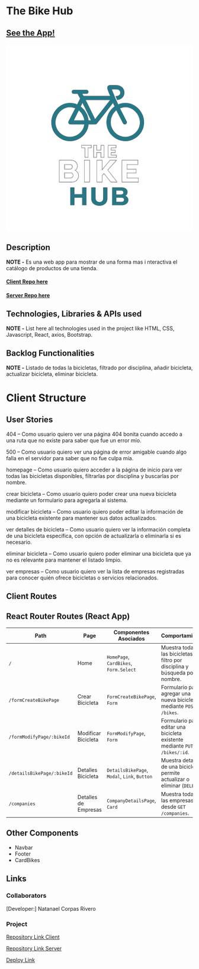 # The Bike Hub

## [See the App!](https://bikestore-app.netlify.app/)

![App Logo](/public/images/logobikestore.png)

## Description

**NOTE -** Es una web app para mostrar de una forma mas i nteractiva el catálogo de productos de una tienda.
#### [Client Repo here](https://github.com/ncorpas88/bikeStore-app-front.git)
#### [Server Repo here](https://github.com/ncorpas88/bikeStore-app-server.git)

## Technologies, Libraries & APIs used

**NOTE -** List here all technologies used in the project like HTML, CSS, Javascript, React, axios, Bootstrap.

## Backlog Functionalities

**NOTE -** Listado de todas la bicicletas, filtrado por disciplina, añadir bicicleta, actualizar bicicleta, eliminar bicicleta.

# Client Structure

## User Stories

404 – Como usuario quiero ver una página 404 bonita cuando accedo a una ruta que no existe para saber que fue un error mío.

500 – Como usuario quiero ver una página de error amigable cuando algo falla en el servidor para saber que no fue culpa mía.

homepage – Como usuario quiero acceder a la página de inicio para ver todas las bicicletas disponibles, filtrarlas por disciplina y buscarlas por nombre.

crear bicicleta – Como usuario quiero poder crear una nueva bicicleta mediante un formulario para agregarla al sistema.

modificar bicicleta – Como usuario quiero poder editar la información de una bicicleta existente para mantener sus datos actualizados.

ver detalles de bicicleta – Como usuario quiero ver la información completa de una bicicleta específica, con opción de actualizarla o eliminarla si es necesario.

eliminar bicicleta – Como usuario quiero poder eliminar una bicicleta que ya no es relevante para mantener el listado limpio.

ver empresas – Como usuario quiero ver la lista de empresas registradas para conocer quién ofrece bicicletas o servicios relacionados.

## Client Routes


## React Router Routes (React App)
| Path                       | Page                 | Componentes Asociados                        | Comportamiento                                                                |
| -------------------------- | -------------------- | -------------------------------------------- | ----------------------------------------------------------------------------- |
| `/`                        | Home                 | `HomePage`, `CardBikes`, `Form.Select`       | Muestra todas las bicicletas con filtro por disciplina y búsqueda por nombre. |
| `/formCreateBikePage`      | Crear Bicicleta      | `FormCreateBikePage`, `Form`                 | Formulario para agregar una nueva bicicleta mediante `POST /bikes`.           |
| `/formModifyPage/:bikeId`  | Modificar Bicicleta  | `FormModifyPage`, `Form`                     | Formulario para editar una bicicleta existente mediante `PUT /bikes/:id`.     |
| `/detailsBikePage/:bikeId` | Detalles Bicicleta   | `DetailsBikePage`, `Modal`, `Link`, `Button` | Muestra detalles de una bicicleta; permite actualizar o eliminar (`DELETE`).  |
| `/companies`               | Detalles de Empresas | `CompanyDetailsPage`, `Card`                 | Muestra todas las empresas desde `GET /companies`.                            |

## Other Components

- Navbar
- Footer
- CardBikes

  
## Links

### Collaborators

[Developer:] Natanael Corpas Rivero



### Project

[Repository Link Client](https://github.com/ncorpas88/bikeStore-app-front.git)

[Repository Link Server](https://github.com/ncorpas88/bikeStore-app-server.git)

[Deploy Link](https://bikestore-app.netlify.app/)

